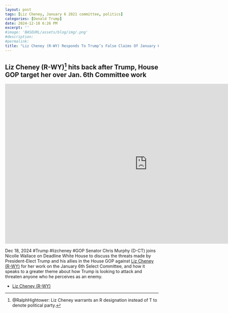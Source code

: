 ```yaml
---
layout: post
tags: [Liz Cheney, January 6 2021 committee, politics]
categories: [Donald Trump]
date: 2024-12-18 6:26 PM
excerpt: ''
#image: 'BASEURL/assets/blog/img/.png'
#description:
#permalink:
title: "Liz Cheney (R-WY) Responds To Trump’s False Claims Of January 6, 2021 Committee"
---
```



## Liz Cheney (R-WY)[^11] hits back after Trump, House GOP target her over Jan. 6th Committee work

<iframe width="932" height="524" src="https://www.youtube.com/embed/fkAg2F0TI44" title="Liz Cheney hits back after Trump, House GOP target her over Jan. 6th Committee work" frameborder="0" allow="accelerometer; autoplay; clipboard-write; encrypted-media; gyroscope; picture-in-picture; web-share" referrerpolicy="strict-origin-when-cross-origin" allowfullscreen></iframe>

Dec 18, 2024  #Trump #lizcheney #GOP
Senator Chris Murphy (D-CT) joins Nicolle Wallace on Deadline White House to discuss the threats made by President-Elect Trump and his allies in the House GOP against [Liz Cheney (R-WY)](https://www.congress.gov/member/liz-cheney/C001109) for her work on the January 6th Select Committee, and how it speaks to a greater theme about how Trump is looking to attack and threaten anyone who he perceives as an enemy. 

[^11]: @RalphHightower: Liz Cheney warrants an R designation instead of T to denote political party.

- [Liz Cheney (R-WY)](https://www.congress.gov/member/liz-cheney/C001109)
